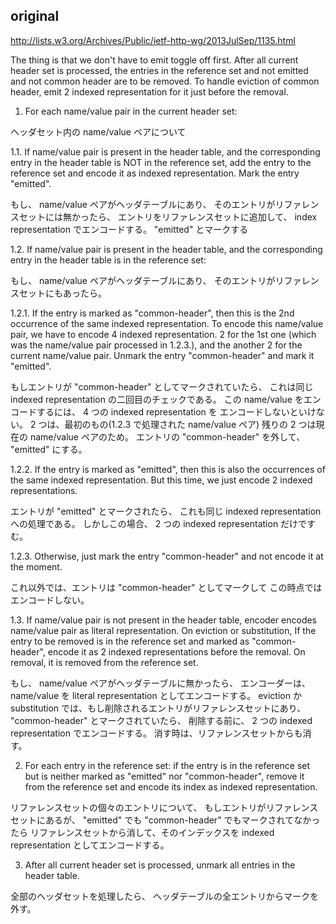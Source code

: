 ## original

http://lists.w3.org/Archives/Public/ietf-http-wg/2013JulSep/1135.html

The thing is that we don't have to emit toggle off first.
After all current header set is processed,
the entries in the reference set and not emitted and not common header are to be removed.
To handle eviction of common header,
emit 2 indexed representation for it just before the removal.


1. For each name/value pair in the current header set:

ヘッダセット内の name/value ペアについて

1.1. If name/value pair is present in the header table,
and the corresponding entry in the header table is NOT in the reference set,
add the entry to the reference set and encode it as indexed representation.
Mark the entry "emitted".

もし、 name/value ペアがヘッダテーブルにあり、
そのエントリがリファレンスセットには無かったら、
エントリをリファレンスセットに追加して、
index representation でエンコードする。
"emitted" とマークする


1.2. If name/value pair is present in the header table,
and the corresponding entry in the header table is in the reference set:

もし、 name/value ペアがヘッダテーブルにあり、
そのエントリがリファレンスセットにもあったら。

1.2.1. If the entry is marked as "common-header",
then this is the 2nd occurrence of the same indexed representation.
To encode this name/value pair,
we have to encode 4 indexed representation.
2 for the 1st one (which was the name/value pair processed in 1.2.3.),
and the another 2 for the current name/value pair.
Unmark the entry "common-header" and mark it "emitted".

もしエントリが "common-header" としてマークされていたら、
これは同じ indexed representation の二回目のチェックである。
この name/value をエンコードするには、 4 つの indexed representation を
エンコードしないといけない。
2 つは、最初のもの(1.2.3 で処理された name/value ペア)
残りの 2 つは現在の name/value ペアのため。
エントリの "common-header" を外して、 "emitted" にする。

1.2.2. If the entry is marked as "emitted",
then this is also the occurrences of the same indexed representation.
But this time, we just encode 2 indexed representations.

エントリが "emitted" とマークされたら、
これも同じ indexed representation への処理である。
しかしこの場合、 2 つの indexed representation だけですむ。

1.2.3. Otherwise, just mark the entry "common-header"
and not encode it at the moment.

これ以外では、エントリは "common-header" としてマークして
この時点ではエンコードしない。


1.3. If name/value pair is not present in the header table,
encoder encodes name/value pair as literal representation.
On eviction or substitution, If the entry to be removed is
in the reference set and marked as "common-header", encode
it as 2 indexed representations before the removal. On
removal, it is removed from the reference set.

もし、 name/value ペアがヘッダテーブルに無かったら、
エンコーダーは、 name/value を literal representation としてエンコードする。
eviction か substitution では、もし削除されるエントリがリファレンスセットにあり、
"common-header" とマークされていたら、
削除する前に、 2 つの indexed representation でエンコードする。
消す時は、リファレンスセットからも消す。


2. For each entry in the reference set:
if the entry is in the reference set
but is neither marked as "emitted" nor "common-header",
remove it from the reference set and encode its index as indexed representation.

リファレンスセットの個々のエントリについて、
もしエントリがリファレンスセットにあるが、
"emitted" でも "common-header" でもマークされてなかったら
リファレンスセットから消して、そのインデックスを
indexed representation としてエンコードする。


3. After all current header set is processed, unmark all entries in
the header table.

全部のヘッダセットを処理したら、
ヘッダテーブルの全エントリからマークを外す。
